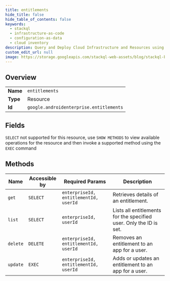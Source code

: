 ```yaml
---
title: entitlements
hide_title: false
hide_table_of_contents: false
keywords:
  - stackql
  - infrastructure-as-code
  - configuration-as-data
  - cloud inventory
description: Query and Deploy Cloud Infrastructure and Resources using SQL
custom_edit_url: null
image: https://storage.googleapis.com/stackql-web-assets/blog/stackql-blog-post-featured-image.png
---
```

  
    

## Overview
<table><tbody>
<tr><td><b>Name</b></td><td><code>entitlements</code></td></tr>
<tr><td><b>Type</b></td><td>Resource</td></tr>
<tr><td><b>Id</b></td><td><code>google.androidenterprise.entitlements</code></td></tr>
</tbody></table>

## Fields
`SELECT` not supported for this resource, use `SHOW METHODS` to view available operations for the resource and then invoke a supported method using the `EXEC` command  
## Methods
| Name | Accessible by | Required Params | Description |
| ---- | ------------- | --------------- | ----------- |
| `get` | `SELECT` | `enterpriseId, entitlementId, userId` | Retrieves details of an entitlement. |
| `list` | `SELECT` | `enterpriseId, userId` | Lists all entitlements for the specified user. Only the ID is set. |
| `delete` | `DELETE` | `enterpriseId, entitlementId, userId` | Removes an entitlement to an app for a user. |
| `update` | `EXEC` | `enterpriseId, entitlementId, userId` | Adds or updates an entitlement to an app for a user. |
